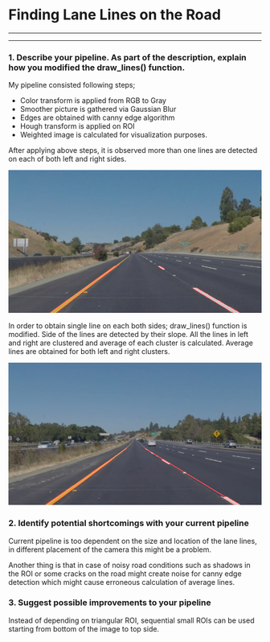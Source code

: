 # **Finding Lane Lines on the Road** 


---

[//]: # (Image References)

[image1]: ./test_images_output/0.png "Hough Lines"
[image2]: ./test_images_output/result.png "Average Lines"

---


### 1. Describe your pipeline. As part of the description, explain how you modified the draw_lines() function.

My pipeline consisted following steps; 

* Color transform is applied from RGB to Gray
* Smoother picture is gathered via Gaussian Blur
* Edges are obtained with canny edge algorithm
* Hough transform is applied on ROI
* Weighted image is calculated for visualization purposes.

After applying above steps, it is observed more than one  lines are detected on each of both left and right sides. 

![alt text][image1]

In order to obtain single line on each both sides; draw_lines() function is modified. Side of the lines are detected by their slope. All the lines in left and right are clustered and average of each cluster is calculated. Average lines are obtained for both left and right clusters.

![alt text][image2]



### 2. Identify potential shortcomings with your current pipeline
Current pipeline is too dependent on the size and location of the lane lines, in different placement of the camera this might be a problem. 

Another thing is that in case of noisy road conditions such as shadows in the ROI or some cracks on the road might create noise for canny edge detection which might cause erroneous calculation of average lines.


### 3. Suggest possible improvements to your pipeline

Instead of depending on triangular ROI, sequential small ROIs can be used starting from bottom of the image to top side.
